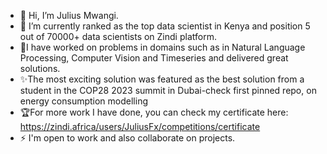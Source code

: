 - 👋 Hi, I’m Julius Mwangi.<br>
- 🌱 I’m currently ranked as the top data scientist in Kenya and position 5 out of 70000+ data scientists on Zindi platform.
- 🔬I have worked on problems in domains such as in Natural Language Processing, Computer Vision and Timeseries and delivered great solutions.
- ✨The most exciting solution was featured as the best solution from a student in the COP28 2023 summit in Dubai-check first pinned repo, on energy consumption modelling
- 🏆For more work I have done, you can check my certificate here: https://zindi.africa/users/JuliusFx/competitions/certificate
- ⚡ I'm open to work and also collaborate on projects.
